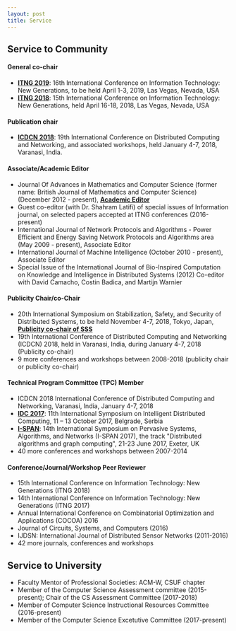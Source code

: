 ```yaml
---
layout: post
title: Service
---
```


## Service to Community

#### General co-chair
* [__ITNG 2019__](http://www.itng.info/): 16th International Conference on Information Technology: New Generations, to be held April 1-3, 2019, Las Vegas, Nevada, USA
* [__ITNG 2018__](http://www.itng.info/): 15th International Conference on Information Technology: New Generations, held April 16-18, 2018, Las Vegas, Nevada, USA

#### Publication chair
* [__ICDCN 2018__](http://iitbhu.ac.in/ICDCN2018/call.html): 19th International Conference on Distributed Computing and Networking, and associated workshops, held January 4-7, 2018, Varanasi, India. 

#### Associate/Academic Editor

* Journal Of Advances in Mathematics and Computer Science (former name: British Journal of Mathematics and Computer Science) (December 2012 - present), [__Academic Editor__](http://www.sciencedomain.org/journal/6/editorial-board-members)
* Guest co-editor (with Dr. Shahram Latifi) of special issues of Information journal, on selected papers accepted at ITNG conferences (2016-present)
* International Journal of Network Protocols and Algorithms - Power Efficient and Energy Saving Network Protocols and Algorithms area (May 2009 - present), Associate Editor
* International Journal of Machine Intelligence (October 2010 - present), Associate Editor
* Special Issue of the International Journal of Bio-Inspired Computation on Knowledge and Intelligence in Distributed Systems (2012) Co-editor with David Camacho, Costin Badica, and Martijn Warnier

#### Publicity Chair/co-Chair

* 20th International Symposium on Stabilization, Safety, and Security of Distributed Systems, to be held November 4-7, 2018, Tokyo, Japan, [__Publicity co-chair of SSS__](http://www.coord.c.titech.ac.jp/symp/sss2018/)
* 19th International Conference of Distributed Computing and Networking (ICDCN) 2018, held in Varanasi, India, during January 4-7, 2018 (Publicity co-chair)
* 9 more conferences and workshops between 2008-2018 (publicity chair or publicity co-chair)

#### Technical Program Committee (TPC) Member

* ICDCN 2018 International Conference of Distributed Computing and Networking, Varanasi, India, January 4-7, 2018
* [__IDC 2017__](http://idc2017.pmf.uns.ac.rs/): 11th International Symposium on Intelligent Distributed Computing, 11 – 13 October 2017, Belgrade, Serbia
* [__I-SPAN__](http://cse.stfx.ca/~ISPAN2017/): 14th International Symposium on Pervasive Systems, Algorithms, and Networks (I-SPAN 2017), the track "Distributed algorithms and graph computing", 21-23 June 2017, Exeter, UK
* 40 more conferences and workshops between 2007-2014

#### Conference/Journal/Workshop Peer Reviewer

* 15th International Conference on Information Technology: New Generations (ITNG 2018)
* 14th International Conference on Information Technology: New Generations (ITNG 2017)
* Annual International Conference on Combinatorial Optimization and Applications (COCOA) 2016
* Journal of Circuits, Systems, and Computers (2016)
* IJDSN: International Journal of Distributed Sensor Networks (2011-2016)
* 42 more journals, conferences and workshops


## Service to University

* Faculty Mentor of Professional Societies: ACM-W, CSUF chapter
* Member of the Computer Science Assessment committee (2015-present); Chair of the CS Assessment Committee (2017-2018)
* Member of Computer Science Instructional Resources Committee (2016-present)
* Member of the Computer Science Excetutive Committee (2017-present)
